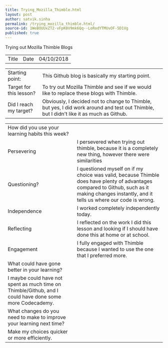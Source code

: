 ```yaml
---
title: Trying_Mozilla_Thimble.html
layout: post
author: satvik.sinha
permalink: /trying_mozilla_thimble.html/
source-id: 1WeBOUUxZT2-vFpK0V9mk6Qq--LoRodYTMUvOF-5D1Vg
published: true
---
```

<table>
  <tr>
    <td class="title">Title</td
    <td class="desc">Trying out Mozilla Thimble Blogs</td>
    <td class="title">Date</td>
    <td class="desc">04/10/2018</td>
  </tr>
</table>


<table>
  <tr>
    <td class="title">Starting point:</td>
    <td class="desc">This Github blog is basically my starting point.</td>
  </tr>
  <tr>
    <td class="title">Target for this lesson?</td>
    <td class="desc">To try out Mozilla Thimble and see if we would like to replace these blogs with Thimble.</td>
  </tr>
  <tr>
    <td class="title">Did I reach my target? </td>
    <td class="desc">Obviously, I decided not to change to Thimble, but yes, I did work around and test out Thimble, but I didn't like it as much as Github.</td>
  </tr>
</table>


<table>
  <tr>
    <td class="title">How did you use your learning habits this week?</td>
  </tr>
  <tr>
    <td class="title">Persevering</td>
    <td class="desc">I persevered when trying out thimble, because it is a completely new thing, however there were similarities</td>
  </tr>
  <tr>
    <td class="title">Questioning?</td>
    <td class="desc">I questioned myself on if my choice was valid, because Thimble does have plenty of advantages compared to Github, such as it making changes instantly, and it tells us where our code is wrong.</td>
  </tr>
  <tr>
    <td class="title">Independence</td>
    <td class="desc">I worked completely independently today.</td>
  </tr>
  <tr>
    <td class="title">Reflecting</td>
    <td class="desc">I reflected on the work I did this lesson and looking if I should have done this at home or at school.</td>
  </tr>
  <tr>
    <td class="title">Engagement</td>
    <td class="desc">I fully engaged with Thimble because I wanted to use the one that I preferred more.</td>
  </tr>
  <tr>
    <td class="title">What could have gone better in your learning?</td>
  </tr>
  <tr>
    <td class="desc">I maybe could have not spent as much time on Thimble/Github, and I could have done some more Codecademy.</td>
  </tr>
  <tr>
    <td class="title">What changes do you need to make to improve your learning next time?</td>
  </tr>
  <tr>
    <td class="desc">Make my choices quicker or more efficiently.</td>
  </tr>
</table>


